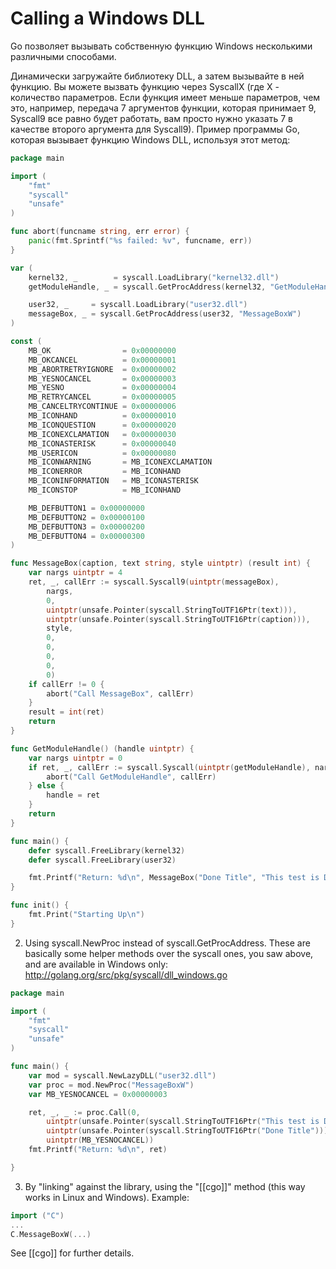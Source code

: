 # Calling a Windows DLL

Go позволяет вызывать собственную функцию Windows несколькими различными способами.

Динамически загружайте библиотеку DLL, а затем вызывайте в ней функцию. Вы можете вызвать функцию через SyscallX (где X - количество параметров. Если функция имеет меньше параметров, чем это, например, передача 7 аргументов функции, которая принимает 9, Syscall9 все равно будет работать, вам просто нужно указать 7 в качестве второго аргумента для Syscall9).
Пример программы Go, которая вызывает функцию Windows DLL, используя этот метод:

```go
package main

import (
	"fmt"
	"syscall"
	"unsafe"
)

func abort(funcname string, err error) {
	panic(fmt.Sprintf("%s failed: %v", funcname, err))
}

var (
	kernel32, _        = syscall.LoadLibrary("kernel32.dll")
	getModuleHandle, _ = syscall.GetProcAddress(kernel32, "GetModuleHandleW")

	user32, _     = syscall.LoadLibrary("user32.dll")
	messageBox, _ = syscall.GetProcAddress(user32, "MessageBoxW")
)

const (
	MB_OK                = 0x00000000
	MB_OKCANCEL          = 0x00000001
	MB_ABORTRETRYIGNORE  = 0x00000002
	MB_YESNOCANCEL       = 0x00000003
	MB_YESNO             = 0x00000004
	MB_RETRYCANCEL       = 0x00000005
	MB_CANCELTRYCONTINUE = 0x00000006
	MB_ICONHAND          = 0x00000010
	MB_ICONQUESTION      = 0x00000020
	MB_ICONEXCLAMATION   = 0x00000030
	MB_ICONASTERISK      = 0x00000040
	MB_USERICON          = 0x00000080
	MB_ICONWARNING       = MB_ICONEXCLAMATION
	MB_ICONERROR         = MB_ICONHAND
	MB_ICONINFORMATION   = MB_ICONASTERISK
	MB_ICONSTOP          = MB_ICONHAND

	MB_DEFBUTTON1 = 0x00000000
	MB_DEFBUTTON2 = 0x00000100
	MB_DEFBUTTON3 = 0x00000200
	MB_DEFBUTTON4 = 0x00000300
)

func MessageBox(caption, text string, style uintptr) (result int) {
	var nargs uintptr = 4
	ret, _, callErr := syscall.Syscall9(uintptr(messageBox),
		nargs,
		0,
		uintptr(unsafe.Pointer(syscall.StringToUTF16Ptr(text))),
		uintptr(unsafe.Pointer(syscall.StringToUTF16Ptr(caption))),
		style,
		0,
		0,
		0,
		0,
		0)
	if callErr != 0 {
		abort("Call MessageBox", callErr)
	}
	result = int(ret)
	return
}

func GetModuleHandle() (handle uintptr) {
	var nargs uintptr = 0
	if ret, _, callErr := syscall.Syscall(uintptr(getModuleHandle), nargs, 0, 0, 0); callErr != 0 {
		abort("Call GetModuleHandle", callErr)
	} else {
		handle = ret
	}
	return
}

func main() {
	defer syscall.FreeLibrary(kernel32)
	defer syscall.FreeLibrary(user32)

	fmt.Printf("Return: %d\n", MessageBox("Done Title", "This test is Done.", MB_YESNOCANCEL))
}

func init() {
	fmt.Print("Starting Up\n")
}
```


2. Using syscall.NewProc instead of syscall.GetProcAddress. These are basically some helper methods over the syscall ones, you saw above, and are available in Windows only: http://golang.org/src/pkg/syscall/dll_windows.go

```go
package main

import (
	"fmt"
	"syscall"
	"unsafe"
)

func main() {
	var mod = syscall.NewLazyDLL("user32.dll")
	var proc = mod.NewProc("MessageBoxW")
	var MB_YESNOCANCEL = 0x00000003

	ret, _, _ := proc.Call(0,
		uintptr(unsafe.Pointer(syscall.StringToUTF16Ptr("This test is Done."))),
		uintptr(unsafe.Pointer(syscall.StringToUTF16Ptr("Done Title"))),
		uintptr(MB_YESNOCANCEL))
	fmt.Printf("Return: %d\n", ret)

}
```

3. By "linking" against the library, using the "[[cgo]]" method (this way works in Linux and Windows). Example:

```go
import ("C")
...
C.MessageBoxW(...)
```

See [[cgo]] for further details.